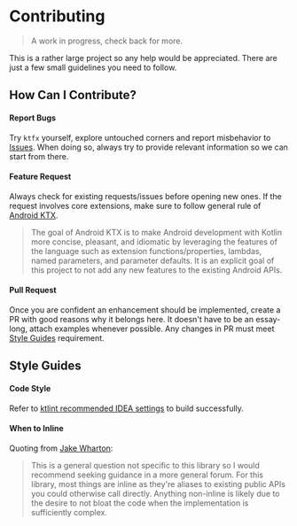 Contributing
============

> A work in progress, check back for more.

This is a rather large project so any help would be appreciated.
There are just a few small guidelines you need to follow.

How Can I Contribute?
---------------------

#### Report Bugs

Try `ktfx` yourself, explore untouched corners and report misbehavior to [Issues](https://github.com/hendraanggrian/ktfx/issues).
When doing so, always try to provide relevant information so we can start from there.

#### Feature Request

Always check for existing requests/issues before opening new ones.
If the request involves core extensions, make sure to follow general rule of [Android KTX](https://github.com/android/android-ktx).

> The goal of Android KTX is to make Android development with Kotlin more concise, pleasant, 
and idiomatic by leveraging the features of the language such as extension functions/properties, lambdas, 
named parameters, and parameter defaults.
It is an explicit goal of this project to not add any new features to the existing Android APIs.

#### Pull Request 

Once you are confident an enhancement should be implemented, create a PR with good reasons why it belongs here.
It doesn't have to be an essay-long, attach examples whenever possible.
Any changes in PR must meet [Style Guides](#style-guides) requirement.

Style Guides
------------

#### Code Style

Refer to [ktlint recommended IDEA settings](https://github.com/shyiko/ktlint) to build successfully.

#### When to Inline

Quoting from [Jake Wharton](https://github.com/android/android-ktx/issues/322):

> This is a general question not specific to this library so I would recommend seeking guidance in a more general forum.
For this library, most things are inline as they're aliases to existing public APIs you could otherwise call directly.
Anything non-inline is likely due to the desire to not bloat the code when the implementation is sufficiently complex.